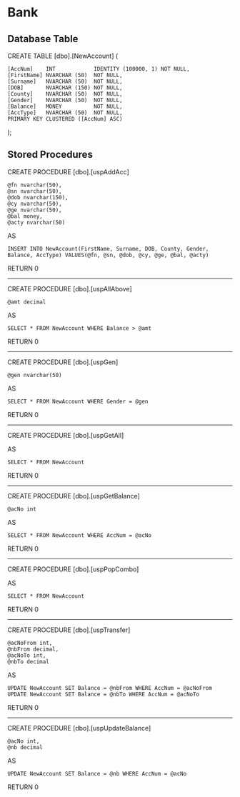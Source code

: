 # Bank

## Database Table

CREATE TABLE [dbo].[NewAccount] (

    [AccNum]    INT            IDENTITY (100000, 1) NOT NULL,
    [FirstName] NVARCHAR (50)  NOT NULL,
    [Surname]   NVARCHAR (50)  NOT NULL,
    [DOB]       NVARCHAR (150) NOT NULL,
    [County]    NVARCHAR (50)  NOT NULL,
    [Gender]    NVARCHAR (50)  NOT NULL,
    [Balance]   MONEY          NOT NULL,
    [AccType]   NVARCHAR (50)  NOT NULL,
    PRIMARY KEY CLUSTERED ([AccNum] ASC)
    
);

## Stored Procedures

CREATE PROCEDURE [dbo].[uspAddAcc]

	@fn nvarchar(50),
	@sn nvarchar(50),
	@dob nvarchar(150),
	@cy nvarchar(50),
	@ge nvarchar(50),
	@bal money,
	@acty nvarchar(50)
 
AS

	INSERT INTO NewAccount(FirstName, Surname, DOB, County, Gender, Balance, AccType) VALUES(@fn, @sn, @dob, @cy, @ge, @bal, @acty)
 
RETURN 0

--------------------------------------------------------------------------------------------------------------------------------------------


CREATE PROCEDURE [dbo].[uspAllAbove]

	@amt decimal
 
AS

	SELECT * FROM NewAccount WHERE Balance > @amt
 
RETURN 0

--------------------------------------------------------------------------------------------------------------------------------------------

CREATE PROCEDURE [dbo].[uspGen]

	@gen nvarchar(50)
 
AS

	SELECT * FROM NewAccount WHERE Gender = @gen
 
RETURN 0

--------------------------------------------------------------------------------------------------------------------------------------------

CREATE PROCEDURE [dbo].[uspGetAll]

AS

	SELECT * FROM NewAccount
 
RETURN 0

--------------------------------------------------------------------------------------------------------------------------------------------

CREATE PROCEDURE [dbo].[uspGetBalance]

	@acNo int
 
AS

	SELECT * FROM NewAccount WHERE AccNum = @acNo
 
RETURN 0

--------------------------------------------------------------------------------------------------------------------------------------------

CREATE PROCEDURE [dbo].[uspPopCombo]
	
AS

	SELECT * FROM NewAccount
 
RETURN 0

--------------------------------------------------------------------------------------------------------------------------------------------

CREATE PROCEDURE [dbo].[uspTransfer]

	@acNoFrom int,
	@nbFrom decimal,
	@acNoTo int,
	@nbTo decimal
 
AS

	UPDATE NewAccount SET Balance = @nbFrom WHERE AccNum = @acNoFrom
	UPDATE NewAccount SET Balance = @nbTo WHERE AccNum = @acNoTo
 
RETURN 0

--------------------------------------------------------------------------------------------------------------------------------------------

CREATE PROCEDURE [dbo].[uspUpdateBalance]

	@acNo int,
	@nb decimal
 
AS

	UPDATE NewAccount SET Balance = @nb WHERE AccNum = @acNo
 
RETURN 0
